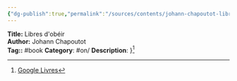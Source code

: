 ```yaml
---
{"dg-publish":true,"permalink":"/sources/contents/johann-chapoutot-libres-d-obeir/","noteIcon":"","created":"2023-02-24T17:18:48.340+01:00","updated":"2023-04-20T12:41:25.939+02:00"}
---
```


**Title:** Libres d'obéir  
**Author:** Johann Chapoutot  
**Tag::** #book 
**Category**: #on/
**Description**: }[^1]

[^1]: [Google Livres](https://books.google.fr/)
